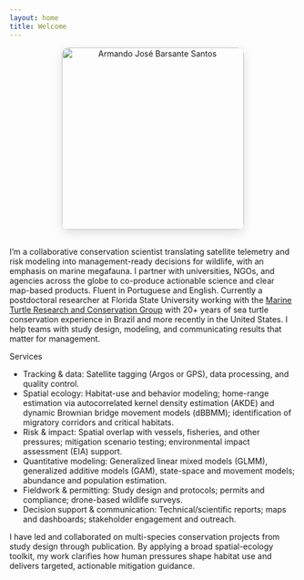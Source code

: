 ```yaml
---
layout: home
title: Welcome
---
```

<p align="center">
  <img
    src="{{ '/assets/img/armando_pic.jpeg' | relative_url }}"
    alt="Armando José Barsante Santos"
    width="320"
    style="max-width:100%; height:auto; border-radius:12px; box-shadow:0 6px 18px rgba(0,0,0,.12); margin: 0 0 1rem 0;">
</p>


I’m a collaborative conservation scientist translating satellite telemetry and risk modeling into management-ready decisions for wildlife, with an emphasis on marine megafauna. I partner with universities, NGOs, and agencies across the globe to co-produce actionable science and clear map-based products. Fluent in Portuguese and English. Currently a postdoctoral researcher at Florida State University working with the [Marine Turtle Research and Conservation Group](https://marineturtleresearch.com) with 20+ years of sea turtle conservation experience in Brazil and more recently in the United States. I help teams with study design, modeling, and communicating results that matter for management.

Services
- Tracking & data: Satellite tagging (Argos or GPS), data processing, and quality control.
- Spatial ecology: Habitat-use and behavior modeling; home-range estimation via autocorrelated kernel density estimation (AKDE) and dynamic Brownian bridge movement models (dBBMM); identification of migratory corridors and critical habitats.
- Risk & impact: Spatial overlap with vessels, fisheries, and other pressures; mitigation scenario testing; environmental impact assessment (EIA) support.
- Quantitative modeling: Generalized linear mixed models (GLMM), generalized additive models (GAM), state-space and movement models; abundance and population estimation.
- Fieldwork & permitting: Study design and protocols; permits and compliance; drone-based wildlife surveys.
- Decision support & communication: Technical/scientific reports; maps and dashboards; stakeholder engagement and outreach.

  
I have led and collaborated on multi-species conservation projects from study design through publication. By applying a broad spatial-ecology toolkit, my work clarifies how human pressures shape habitat use and delivers targeted, actionable mitigation guidance.


